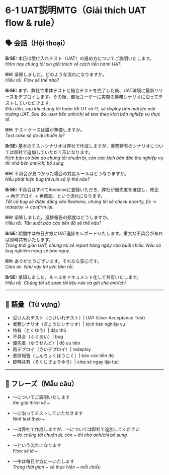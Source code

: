 # 6-1 UAT説明MTG（Giải thích UAT flow & rule）

## 🗣️ 会話（Hội thoại）

**BrSE:** 本日は受け入れテスト（UAT）の進め方についてご説明いたします。  
*Hôm nay chúng tôi xin giải thích về cách tiến hành UAT.*  

**KH:** 承知しました。どのような流れになりますか。  
*Hiểu rồi. Flow sẽ thế nào?*  

**BrSE:** まず、弊社で単体テストと結合テストを完了した後、UAT環境に最新リリースをデプロイします。その後、御社ユーザーに実際の業務シナリオに沿ってテストしていただきます。  
*Đầu tiên, sau khi chúng tôi hoàn tất UT và IT, sẽ deploy bản mới lên môi trường UAT. Sau đó, user bên anh/chị sẽ test theo kịch bản nghiệp vụ thực tế.*  

**KH:** テストケースは誰が準備しますか。  
*Test case sẽ do ai chuẩn bị?*  

**BrSE:** 基本のテストシナリオは弊社で作成しますが、業務特有のシナリオについては御社で追加していただく形になります。  
*Kịch bản cơ bản do chúng tôi chuẩn bị, còn các kịch bản đặc thù nghiệp vụ thì nhờ bên anh/chị bổ sung.*  

**KH:** 不具合が見つかった場合の対応ルールはどうなりますか。  
*Nếu phát hiện bug thì rule xử lý thế nào?*  

**BrSE:** 不具合はすべてRedmineに登録いただき、弊社が優先度を確認し、修正 → 再デプロイ → 再確認、という流れになります。  
*Tất cả bug sẽ được đăng vào Redmine, chúng tôi sẽ check priority, fix → redeploy → confirm lại.*  

**KH:** 承知しました。進捗報告の頻度はどうしますか。  
*Hiểu rồi. Tần suất báo cáo tiến độ sẽ thế nào?*  

**BrSE:** 期間中は毎日夕方にUAT進捗をレポートいたします。重大な不具合があれば即時共有いたします。  
*Trong thời gian UAT, chúng tôi sẽ report hàng ngày vào buổi chiều. Nếu có bug nghiêm trọng sẽ báo ngay.*  

**KH:** ありがとうございます。それなら安心です。  
*Cảm ơn. Như vậy thì yên tâm rồi.*  

**BrSE:** 承知しました。ルールをドキュメント化して共有いたします。  
*Hiểu rồi. Chúng tôi sẽ soạn tài liệu rule và gửi cho anh/chị.*  

---

## 📖 語彙（Từ vựng）

- 受け入れテスト（うけいれテスト）| UAT (User Acceptance Test)  
- 業務シナリオ（ぎょうむシナリオ）| kịch bản nghiệp vụ  
- 特有（とくゆう）| đặc thù  
- 不具合（ふぐあい）| bug  
- 優先度（ゆうせんど）| độ ưu tiên  
- 再デプロイ（さいデプロイ）| redeploy  
- 進捗報告（しんちょくほうこく）| báo cáo tiến độ  
- 即時共有（そくじきょうゆう）| chia sẻ ngay lập tức  

---

## 📝 フレーズ（Mẫu câu）

- ～についてご説明いたします  
  *Xin giải thích về ~*  

- ～に沿ってテストしていただきます  
  *Nhờ test theo ~*  

- ～は弊社で作成しますが、～については御社で追加してください  
  *~ do chúng tôi chuẩn bị, còn ~ thì nhờ anh/chị bổ sung*  

- ～という流れになります  
  *Flow sẽ là ~*  

- ～中は毎日夕方に～いたします  
  *Trong thời gian ~ sẽ thực hiện ~ mỗi chiều*  
